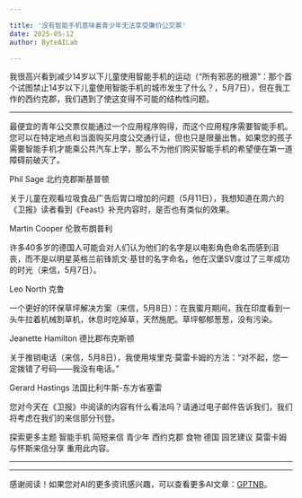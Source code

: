 ```yaml
---

title: '没有智能手机意味着青少年无法享受廉价公交票'
date: 2025-05-12
author: ByteAILab

---
```


我很高兴看到减少14岁以下儿童使用智能手机的运动（“所有邪恶的根源”：那个首个试图禁止14岁以下儿童使用智能手机的城市发生了什么？，5月7日），但在我工作的西约克郡，我们遇到了使这变得不可能的结构性问题。

---
最便宜的青年公交票仅能通过一个应用程序购得，而这个应用程序需要智能手机。您可以在特定地点和当面购买月度公交通行证，但也只是限量出售。如果您的孩子需要智能手机才能乘公共汽车上学，那么不为他们购买智能手机的希望便在第一道障碍前破灭了。

Phil Sage
北约克郡斯基普顿

关于儿童在观看垃圾食品广告后胃口增加的问题（5月11日），我想知道在周六的《卫报》读者看到《Feast》补充内容时，是否也有类似的效果。

Martin Cooper
伦敦布朗普利

许多40多岁的德国人可能会对人们认为他们的名字是以电影角色命名而感到沮丧，而不是以明星英格兰前锋凯文·基甘的名字命名，他在汉堡SV度过了三年成功的时光（来信，5月7日）。

Leo North
克鲁

一个更好的环保草坪解决方案（来信，5月8日）：在我蜜月期间，我在印度看到一头牛拉着机械割草机，休息时吃掉草，天然施肥。草坪郁郁葱葱，没有污染。

Jeanette Hamilton
德比郡布克斯顿

关于推销电话（来信，5月8日），我使用埃里克·莫雷卡姆的方法：“对不起，您一定拨错了号码——我没有电话。”

Gerard Hastings
法国比利牛斯-东方省塞雷

您对今天在《卫报》中阅读的内容有什么看法吗？请通过电子邮件告诉我们，我们将考虑在我们的来信部分刊登。

探索更多主题
智能手机  简短来信  青少年  西约克郡  食物  德国  园艺建议  莫雷卡姆与怀斯来信分享 重用此内容。

---
---
感谢阅读！如果您对AI的更多资讯感兴趣，可以查看更多AI文章：[GPTNB](https://gptnb.com)。